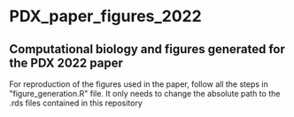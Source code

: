 # PDX_paper_figures_2022

## Computational biology and figures generated for the PDX 2022 paper

For reproduction of the figures used in the paper, follow all the steps in "figure_generation.R" file. It only needs to change the absolute path to the .rds files contained in this repository
